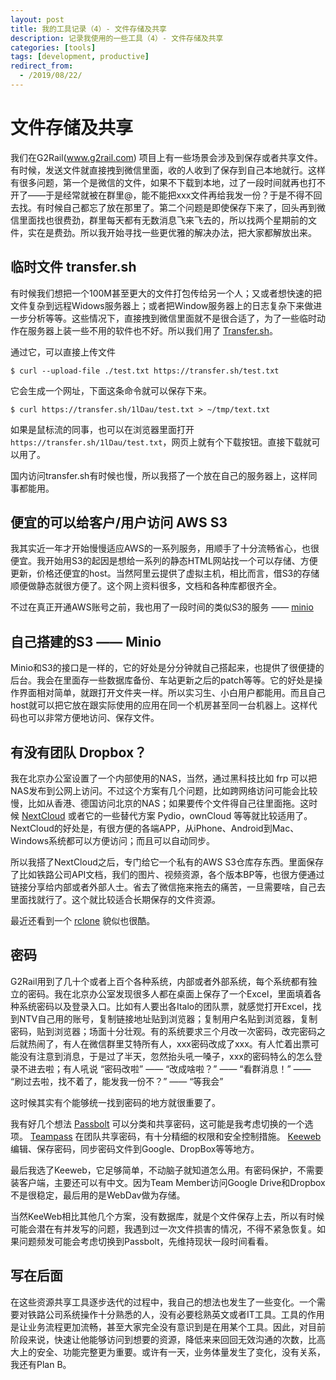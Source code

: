 ```yaml
---
layout: post
title: 我的工具记录（4）- 文件存储及共享
description: 记录我使用的一些工具（4）- 文件存储及共享
categories: [tools]
tags: [development, productive]
redirect_from:
  - /2019/08/22/
---
```


# 文件存储及共享

我们在G2Rail(www.g2rail.com) 项目上有一些场景会涉及到保存或者共享文件。有时候，发送文件就直接拽到微信里面，收的人收到了保存到自己本地就行。这样有很多问题，第一个是微信的文件，如果不下载到本地，过了一段时间就再也打不开了——于是经常就被在群里@，能不能把xxx文件再给我发一份？于是不得不回去找。有时候自己都忘了放在那里了。第二个问题是即使保存下来了，回头再到微信里面找也很费劲，群里每天都有无数消息飞来飞去的，所以找两个星期前的文件，实在是费劲。所以我开始寻找一些更优雅的解决办法，把大家都解放出来。

## 临时文件 transfer.sh

有时候我们想把一个100M甚至更大的文件打包传给另一个人；又或者想快速的把文件复杂到远程Widows服务器上；或者把Window服务器上的日志复杂下来做进一步分析等等。这些情况下，直接拽到微信里面就不是很合适了，为了一些临时动作在服务器上装一些不用的软件也不好。所以我们用了 [Transfer.sh](https://github.com/dutchcoders/transfer.sh)。

通过它，可以直接上传文件
```
$ curl --upload-file ./test.txt https://transfer.sh/test.txt
```

它会生成一个网址，下面这条命令就可以保存下来。

```
$ curl https://transfer.sh/1lDau/test.txt > ~/tmp/text.txt
```

如果是鼠标流的同事，也可以在浏览器里面打开 ```https://transfer.sh/1lDau/test.txt```，网页上就有个下载按钮。直接下载就可以用了。

国内访问transfer.sh有时候也慢，所以我搭了一个放在自己的服务器上，这样同事都能用。

## 便宜的可以给客户/用户访问 AWS S3

我其实近一年才开始慢慢适应AWS的一系列服务，用顺手了十分流畅省心，也很便宜。我开始用S3的起因是想给一系列的静态HTML网站找一个可以存储、方便更新，价格还便宜的host。当然阿里云提供了虚拟主机，相比而言，借S3的存储顺便做静态就很方便了。这个网上资料很多，文档和各种库都很齐全。

不过在真正开通AWS账号之前，我也用了一段时间的类似S3的服务 —— [minio](https://github.com/minio/minio) 

## 自己搭建的S3 —— Minio 

Minio和S3的接口是一样的，它的好处是分分钟就自己搭起来，也提供了很便捷的后台。我会在里面存一些数据库备份、车站更新之后的patch等等。它的好处是操作界面相对简单，就跟打开文件夹一样。所以实习生、小白用户都能用。而且自己host就可以把它放在跟实际使用的应用在同一个机房甚至同一台机器上。这样代码也可以非常方便地访问、保存文件。

## 有没有团队 Dropbox？

我在北京办公室设置了一个内部使用的NAS，当然，通过黑科技比如 frp 可以把NAS发布到公网上访问。不过这个方案有几个问题，比如跨网络访问可能会比较慢，比如从香港、德国访问北京的NAS；如果要传个文件得自己往里面拖。这时候 [NextCloud](https://github.com/nextcloud/android) 或者它的一些替代方案 Pydio，ownCloud 等等就比较适用了。NextCloud的好处是，有很方便的各端APP，从iPhone、Android到Mac、Windows系统都可以方便访问；而且可以自动同步。

所以我搭了NextCloud之后，专门给它一个私有的AWS S3仓库存东西。里面保存了比如铁路公司API文档，我们的图片、视频资源，各个版本BP等，也很方便通过链接分享给内部或者外部人士。省去了微信拖来拖去的痛苦，一旦需要啥，自己去里面找就行了。这个就比较适合长期保存的文件资源。

最近还看到一个 [rclone](https://github.com/rclone/rclone) 貌似也很酷。

## 密码

G2Rail用到了几十个或者上百个各种系统，内部或者外部系统，每个系统都有独立的密码。我在北京办公室发现很多人都在桌面上保存了一个Excel，里面填着各种系统密码以及登录入口。比如有人要出各Italo的团队票，就感觉打开Excel，找到NTV自己用的账号，复制链接地址贴到浏览器；复制用户名贴到浏览器，复制密码，贴到浏览器；场面十分壮观。有的系统要求三个月改一次密码，改完密码之后就热闹了，有人在微信群里艾特所有人，xxx密码改成了xxx。有人忙着出票可能没有注意到消息，于是过了半天，忽然抬头吼一嗓子，xxx的密码特么的怎么登录不进去啦；有人吼说
“密码改啦” 
—— “改成啥啦？” 
—— “看群消息！”
—— “刷过去啦，找不着了，能发我一份不？”
—— “等我会”

这时候其实有个能够统一找到密码的地方就很重要了。

我有好几个想法
[Passbolt](https://www.passbolt.com/) 可以分类和共享密码，这可能是我考虑切换的一个选项。
[Teampass](https://teampass.net/) 在团队共享密码，有十分精细的权限和安全控制措施。
[Keeweb](https://keeweb.info/) 编辑、保存密码，同步密码文件到Google、DropBox等等地方。

最后我选了Keeweb，它足够简单，不动脑子就知道怎么用。有密码保护，不需要装客户端，主要还可以有中文。因为Team Member访问Google Drive和Dropbox不是很稳定，最后用的是WebDav做为存储。

当然KeeWeb相比其他几个方案，没有数据库，就是个文件保存上去，所以有时候可能会潜在有并发写的问题，我遇到过一次文件损害的情况，不得不紧急恢复。如果问题频发可能会考虑切换到Passbolt，先维持现状一段时间看看。

## 写在后面
在这些资源共享工具逐步迭代的过程中，我自己的想法也发生了一些变化。一个需要对铁路公司系统操作十分熟悉的人，没有必要稔熟英文或者IT工具。工具的作用是让业务流程更加流畅，甚至大家完全没有意识到是在用某个工具。因此，对目前阶段来说，快速让他能够访问到想要的资源，降低来来回回无效沟通的次数，比高大上的安全、功能完整更为重要。或许有一天，业务体量发生了变化，没有关系，我还有Plan B。